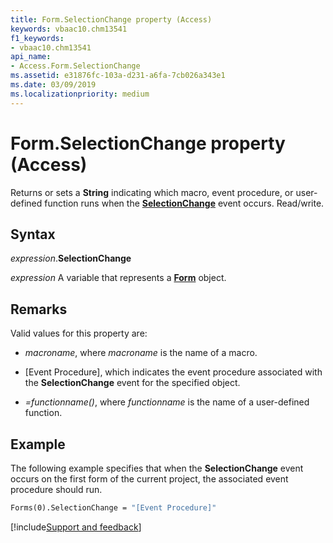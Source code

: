 ```yaml
---
title: Form.SelectionChange property (Access)
keywords: vbaac10.chm13541
f1_keywords:
- vbaac10.chm13541
api_name:
- Access.Form.SelectionChange
ms.assetid: e31876fc-103a-d231-a6fa-7cb026a343e1
ms.date: 03/09/2019
ms.localizationpriority: medium
---
```



# Form.SelectionChange property (Access)

Returns or sets a **String** indicating which macro, event procedure, or user-defined function runs when the **[SelectionChange](Access.Form.SelectionChange(even).md)** event occurs. Read/write.


## Syntax

_expression_.**SelectionChange**

_expression_ A variable that represents a **[Form](Access.Form.md)** object.


## Remarks

Valid values for this property are:

- _macroname_, where _macroname_ is the name of a macro.

- [Event Procedure], which indicates the event procedure associated with the **SelectionChange** event for the specified object.

- _=functionname()_, where _functionname_ is the name of a user-defined function.


## Example

The following example specifies that when the **SelectionChange** event occurs on the first form of the current project, the associated event procedure should run.


```vb
Forms(0).SelectionChange = "[Event Procedure]" 

```




[!include[Support and feedback](~/includes/feedback-boilerplate.md)]